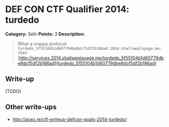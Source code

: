 # DEF CON CTF Qualifier 2014: turdedo

**Category:** Selir
**Points:** 3
**Description:**

> What a crappy protocol
> `turdedo_5f55104b1d60779dbe8dcf5df2b186ad.2014.shallweplayaga.me:3544`
> [http://services.2014.shallweplayaga.me/turdedo_5f55104b1d60779dbe8dcf5df2b186ad](turdedo_5f55104b1d60779dbe8dcf5df2b186ad)

## Write-up

(TODO)

## Other write-ups

* http://acez.re/ctf-writeup-defcon-quals-2014-turdedo/
